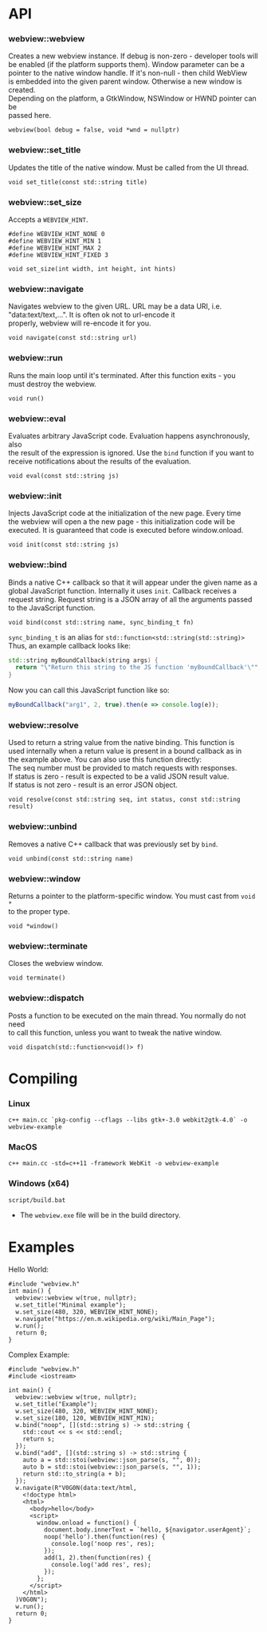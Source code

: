 # API

### webview::webview
Creates a new webview instance. If debug is non-zero - developer tools will  
be enabled (if the platform supports them). Window parameter can be a  
pointer to the native window handle. If it's non-null - then child WebView  
is embedded into the given parent window. Otherwise a new window is created.  
Depending on the platform, a GtkWindow, NSWindow or HWND pointer can be  
passed here.
```
webview(bool debug = false, void *wnd = nullptr)
```

### webview::set_title
Updates the title of the native window. Must be called from the UI thread.
```
void set_title(const std::string title)
```

### webview::set_size
Accepts a `WEBVIEW_HINT`.  
```
#define WEBVIEW_HINT_NONE 0
#define WEBVIEW_HINT_MIN 1
#define WEBVIEW_HINT_MAX 2
#define WEBVIEW_HINT_FIXED 3
```
```
void set_size(int width, int height, int hints)
```

### webview::navigate
Navigates webview to the given URL. URL may be a data URI, i.e.  
"data:text/text,<html>...</html>". It is often ok not to url-encode it  
properly, webview will re-encode it for you.  
```
void navigate(const std::string url)
```

### webview::run
Runs the main loop until it's terminated. After this function exits - you  
must destroy the webview.  
```
void run()
```

### webview::eval
Evaluates arbitrary JavaScript code. Evaluation happens asynchronously, also  
the result of the expression is ignored. Use the `bind` function if you want to  
receive notifications about the results of the evaluation.  
```
void eval(const std::string js)
```

### webview::init
Injects JavaScript code at the initialization of the new page. Every time  
the webview will open a the new page - this initialization code will be  
executed. It is guaranteed that code is executed before window.onload.
```
void init(const std::string js)
```

### webview::bind
Binds a native C++ callback so that it will appear under the given name as a  
global JavaScript function. Internally it uses `init`. Callback receives
a request string. Request string is a JSON array of all the arguments passed  
to the JavaScript function.
```
void bind(const std::string name, sync_binding_t fn)
```
`sync_binding_t` is an alias for `std::function<std::string(std::string)>`  
Thus, an example callback looks like:
```cpp
std::string myBoundCallback(string args) {
  return "\"Return this string to the JS function 'myBoundCallback'\"";
}
```
Now you can call this JavaScript function like so:
```js
myBoundCallback("arg1", 2, true).then(e => console.log(e));
```

### webview::resolve
Used to return a string value from the native binding. This function is  
used internally when a return value is present in a bound callback as in  
the example above. You can also use this function directly:  
The seq number must be provided to match requests with responses.  
If status is zero - result is expected to be a valid JSON result value.  
If status is not zero - result is an error JSON object.
```
void resolve(const std::string seq, int status, const std::string result)
```

### webview::unbind
Removes a native C++ callback that was previously set by `bind`.
```
void unbind(const std::string name)
```

### webview::window
Returns a pointer to the platform-specific window. You must cast from `void *`  
to the proper type.
```
void *window()
```

### webview::terminate
Closes the webview window.
```
void terminate()
```

### webview::dispatch
Posts a function to be executed on the main thread. You normally do not need  
to call this function, unless you want to tweak the native window.
```
void dispatch(std::function<void()> f)
```

# Compiling

### Linux  
```
c++ main.cc `pkg-config --cflags --libs gtk+-3.0 webkit2gtk-4.0` -o webview-example
```

### MacOS
```
c++ main.cc -std=c++11 -framework WebKit -o webview-example
```

### Windows (x64)
```
script/build.bat
```
- The `webview.exe` file will be in the build directory.  

# Examples
Hello World:
```
#include "webview.h"
int main() {
  webview::webview w(true, nullptr);
  w.set_title("Minimal example");
  w.set_size(480, 320, WEBVIEW_HINT_NONE);
  w.navigate("https://en.m.wikipedia.org/wiki/Main_Page");
  w.run();
  return 0;
}
```

Complex Example:
```
#include "webview.h"
#include <iostream>

int main() {
  webview::webview w(true, nullptr);
  w.set_title("Example");
  w.set_size(480, 320, WEBVIEW_HINT_NONE);
  w.set_size(180, 120, WEBVIEW_HINT_MIN);
  w.bind("noop", [](std::string s) -> std::string {
    std::cout << s << std::endl;
    return s;
  });
  w.bind("add", [](std::string s) -> std::string {
    auto a = std::stoi(webview::json_parse(s, "", 0));
    auto b = std::stoi(webview::json_parse(s, "", 1));
    return std::to_string(a + b);
  });
  w.navigate(R"V0G0N(data:text/html,
    <!doctype html>
    <html>
      <body>hello</body>
      <script>
        window.onload = function() {
          document.body.innerText = `hello, ${navigator.userAgent}`;
          noop('hello').then(function(res) {
            console.log('noop res', res);
          });
          add(1, 2).then(function(res) {
            console.log('add res', res);
          });
        };
      </script>
    </html>
  )V0G0N");
  w.run();
  return 0;
}
```
